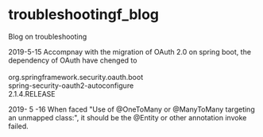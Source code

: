 # troubleshootingf_blog
Blog on troubleshooting

2019-5-15
Accompnay with the migration of OAuth 2.0 on spring boot, the dependency of OAuth have chenged to  
       <dependency>  
            <groupId>org.springframework.security.oauth.boot</groupId>  
            <artifactId>spring-security-oauth2-autoconfigure</artifactId>  
            <version>2.1.4.RELEASE</version>
       </dependency>  
       
2019- 5 -16 
When faced "Use of @OneToMany or @ManyToMany targeting an unmapped class:", it should be the @Entity or other annotation invoke failed.

